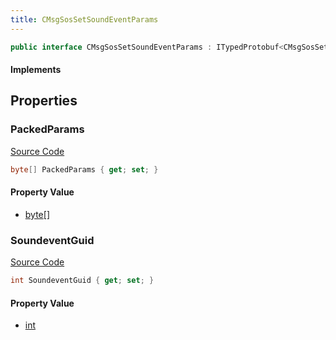 ```yaml
---
title: CMsgSosSetSoundEventParams
---
```


```csharp
public interface CMsgSosSetSoundEventParams : ITypedProtobuf<CMsgSosSetSoundEventParams>, INativeHandle, INetMessage<CMsgSosSetSoundEventParams>, IDisposable
```

#### Implements

## Properties

### PackedParams

[Source Code](https://github.com/swiftly-solution/swiftlys2/blob/beta/managed/src/SwiftlyS2.Generated/Protobufs/Interfaces/CMsgSosSetSoundEventParams.cs#L21)

```csharp
byte[] PackedParams { get; set; }
```

#### Property Value

- [byte](https://learn.microsoft.com/dotnet/api/system.byte)[]

### SoundeventGuid

[Source Code](https://github.com/swiftly-solution/swiftlys2/blob/beta/managed/src/SwiftlyS2.Generated/Protobufs/Interfaces/CMsgSosSetSoundEventParams.cs#L18)

```csharp
int SoundeventGuid { get; set; }
```

#### Property Value

- [int](https://learn.microsoft.com/dotnet/api/system.int32)


